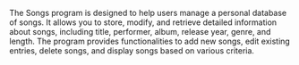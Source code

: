 The Songs program is designed to help users manage a personal database of songs. It 
allows you to store, modify, and retrieve detailed information about songs, including title, 
performer, album, release year, genre, and length. The program provides functionalities to 
add new songs, edit existing entries, delete songs, and display songs based on various 
criteria.
